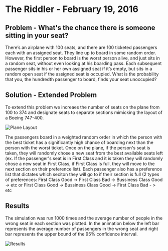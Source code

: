 # The Riddler - February 19, 2016
## Problem - What's the chance there is someone sitting in your seat?
There’s an airplane with 100 seats, and there are 100 ticketed passengers each with an assigned seat. They line up to
board in some random order. However, the first person to board is the worst person alive, and just sits in a random
seat, without even looking at his boarding pass. Each subsequent passenger sits in his or her own assigned seat if it’s
empty, but sits in a random open seat if the assigned seat is occupied. What is the probability that you, the hundredth
passenger to board, finds your seat unoccupied?

## Solution - Extended Problem
To extend this problem we increaes the number of seats on the plane from 100 to 374 and designate seats to separate
sections mimicking the layout of a Boeing 747-400.

![Plane Layout](https://github.com/rd11490/The-Riddler-Traffic/blob/master/Feb_19_16/Plane_Image.jpg)

The passengers board in a weighted random order in which the person with the best ticket has a significantly high chance
of boarding next than the person with the worst ticket. Once on the plane, if the person's seat is taken, they will
randomly chose a new seat from the best available seats left (ex. If the passenger's seat is in First Class and it is
taken they will randomly chose a new seat in First Class, if First Class is full, they will move to the next section on
their preference list). Each passenger also has a preference list that dictates which seciton they will go to if their
section is full (2 types of preferences:
First Class Good -> First Class Bad -> Bussiness Class Good -> etc
or
First Class Good -> Bussiness Class Good  -> First Class Bad - > etc


## Results
The simulation was run 1000 times and the average number of people in the wrong seat in each section was plotted. In the
animation below the left bar represents the average number of passengers in the wrong seat and right bar represents the
upper bound of the 95% confidence interval.


![Results](https://github.com/rd11490/The-Riddler-Traffic/blob/master/Feb_19_16/results.gif)